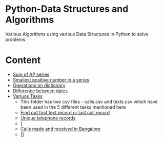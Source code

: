# Python-Data Structures and Algorithms

Various Algorithms using various Data Structures in Python to solve problems.

# Content

- [Sum of AP series](https://github.com/Priktopic/python-dsa/blob/main/sum_of_ap_series.py)
- [Smallest positive number in a series](https://github.com/Priktopic/python-dsa/tree/main/smallest_positive)
- [Operations on dictionary](https://github.com/Priktopic/python-dsa/blob/main/operations_on_dictionary.py)
- [Difference between dates](https://github.com/Priktopic/python-dsa/blob/main/date-difference.py)
- [Variuos Tasks](https://github.com/Priktopic/python-dsa/tree/main/tasks)
  - This folder has two csv files - calls.csv and texts.csv which have been used in the 5 different tasks mentioned here
  - [Find out first text record or last call record](https://github.com/Priktopic/python-dsa/tree/main/tasks)
  - [Unique telephone records](https://github.com/Priktopic/python-dsa/blob/main/tasks/task1_different_unique_mob_numbers.py)
  - [
  - [Calls made and received in Bangalore](https://github.com/Priktopic/python-dsa/blob/main/tasks/task3_various_calls_made_to_and_from_BLR.py)
  - []
